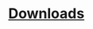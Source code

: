 # [Downloads]([https://github.com/ensn/mchvpractise/releases](https://github.com/ensn/mchvpractise/releases/tag/release))
